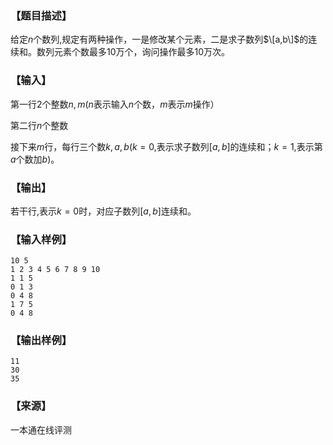 ### 【题目描述】

给定$n$个数列,规定有两种操作，一是修改某个元素，二是求子数列$\[a,b\]$的连续和。数列元素个数最多$10$万个，询问操作最多$10$万次。

### 【输入】

第一行$2$个整数$n,m$($n$表示输入$n$个数，$m$表示$m$操作）

第二行$n$个整数

接下来$m$行，每行三个数$k,a,b$($k=0$,表示求子数列\[$a,b$\]的连续和；$k=1$,表示第$a$个数加$b$)。

### 【输出】

若干行,表示$k=0$时，对应子数列\[$a,b$\]连续和。

### 【输入样例】

```
10 5
1 2 3 4 5 6 7 8 9 10
1 1 5
0 1 3
0 4 8
1 7 5
0 4 8
```

### 【输出样例】

```
11
30
35
```


 ### 【来源】

 一本通在线评测 